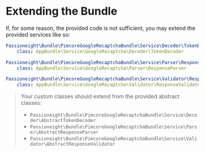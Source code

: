 # Extending the Bundle
If, for some reason, the provided code is not sufficient, you may extend the provided services like so:

```yaml
Passioneight\Bundle\PimcoreGoogleRecaptchaBundle\Service\Decoder\TokenDecoderInterface:
    class: AppBundle\Service\GoogleRecaptcha\Decoder\TokenDecoder

Passioneight\Bundle\PimcoreGoogleRecaptchaBundle\Service\Parser\ResponseParserInterface:
    class: AppBundle\Service\GoogleRecaptcha\Parser\ResponseParser

Passioneight\Bundle\PimcoreGoogleRecaptchaBundle\Service\Validator\ResponseValidatorInterface:
    class: AppBundle\Service\GoogleRecaptcha\Validator\ResponseValidator
```

> Your custom classes should extend from the provided abstract classes:
> - `Passioneight\Bundle\PimcoreGoogleRecaptchaBundle\Service\Decoder\AbstractTokenDecoder`
> - `Passioneight\Bundle\PimcoreGoogleRecaptchaBundle\Service\Parser\AbstractResponseParser`
> - `Passioneight\Bundle\PimcoreGoogleRecaptchaBundle\Service\Validator\AbstractResponseValidator`